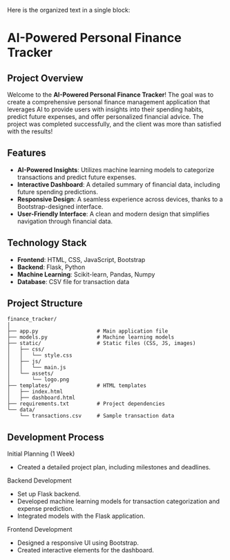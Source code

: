 Here is the organized text in a single block:

**AI-Powered Personal Finance Tracker**
=============================

**Project Overview**
----------------

Welcome to the **AI-Powered Personal Finance Tracker**! The goal was to create a comprehensive personal finance management application that leverages AI to provide users with insights into their spending habits, predict future expenses, and offer personalized financial advice. The project was completed successfully, and the client was more than satisfied with the results!

**Features**
---------

- **AI-Powered Insights**: Utilizes machine learning models to categorize transactions and predict future expenses.
- **Interactive Dashboard**: A detailed summary of financial data, including future spending predictions.
- **Responsive Design**: A seamless experience across devices, thanks to a Bootstrap-designed interface.
- **User-Friendly Interface**: A clean and modern design that simplifies navigation through financial data.

**Technology Stack**
--------------

- **Frontend**: HTML, CSS, JavaScript, Bootstrap
- **Backend**: Flask, Python
- **Machine Learning**: Scikit-learn, Pandas, Numpy
- **Database**: CSV file for transaction data



**Project Structure**
------------------

```
finance_tracker/
│
├── app.py                   # Main application file
├── models.py                # Machine learning models
├── static/                  # Static files (CSS, JS, images)
│   ├── css/
│   │   └── style.css
│   ├── js/
│   │   └── main.js
│   └── assets/
│       └── logo.png
├── templates/               # HTML templates
│   ├── index.html
│   ├── dashboard.html
├── requirements.txt         # Project dependencies
└── data/
    └── transactions.csv     # Sample transaction data
```

**Development Process**
---------------------

Initial Planning (1 Week)

* Created a detailed project plan, including milestones and deadlines.

Backend Development

* Set up Flask backend.
* Developed machine learning models for transaction categorization and expense prediction.
* Integrated models with the Flask application.

Frontend Development

* Designed a responsive UI using Bootstrap.
* Created interactive elements for the dashboard.


